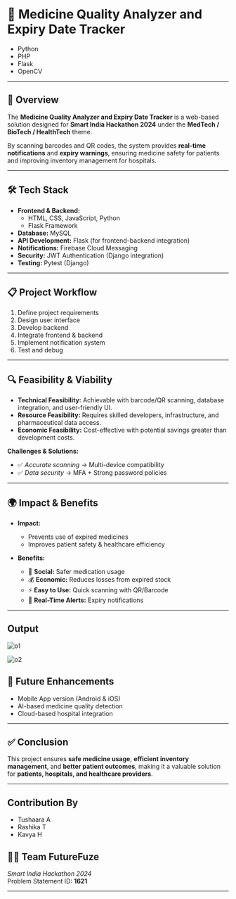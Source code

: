 # 💊 Medicine Quality Analyzer and Expiry Date Tracker  

- Python 
- PHP  
- Flask 
- OpenCV
 

---

## 📌 Overview  
The **Medicine Quality Analyzer and Expiry Date Tracker** is a web-based solution designed for **Smart India Hackathon 2024** under the **MedTech / BioTech / HealthTech** theme.  

By scanning barcodes and QR codes, the system provides **real-time notifications** and **expiry warnings**, ensuring medicine safety for patients and improving inventory management for hospitals.  

---

## 🛠️ Tech Stack  

- **Frontend & Backend:**  
  - HTML, CSS, JavaScript, Python  
  - Flask Framework  
- **Database:** MySQL  
- **API Development:** Flask (for frontend-backend integration)  
- **Notifications:** Firebase Cloud Messaging  
- **Security:** JWT Authentication (Django integration)  
- **Testing:** Pytest (Django)  

---

## 📋 Project Workflow  

1. Define project requirements  
2. Design user interface  
3. Develop backend  
4. Integrate frontend & backend  
5. Implement notification system  
6. Test and debug  

---

## 🔍 Feasibility & Viability  

- **Technical Feasibility:** Achievable with barcode/QR scanning, database integration, and user-friendly UI.  
- **Resource Feasibility:** Requires skilled developers, infrastructure, and pharmaceutical data access.  
- **Economic Feasibility:** Cost-effective with potential savings greater than development costs.  

**Challenges & Solutions:**  
- ✅ *Accurate scanning* → Multi-device compatibility  
- ✅ *Data security* → MFA + Strong password policies  

---

## 🌍 Impact & Benefits  

- **Impact:**  
  - Prevents use of expired medicines  
  - Improves patient safety & healthcare efficiency  

- **Benefits:**  
  - 🏥 **Social:** Safer medication usage  
  - 💰 **Economic:** Reduces losses from expired stock  
  - ⚡ **Easy to Use:** Quick scanning with QR/Barcode  
  - 🔔 **Real-Time Alerts:** Expiry notifications  

---
## Output
![o1](https://github.com/user-attachments/assets/bab36079-3b96-4ed0-88f4-bd5d2f20ac5c)

![o2](https://github.com/user-attachments/assets/6e58b8e0-c050-4b43-b347-0429a617fbd2)

## 🚀 Future Enhancements  

- Mobile App version (Android & iOS)  
- AI-based medicine quality detection  
- Cloud-based hospital integration  

---

## ✅ Conclusion  
This project ensures **safe medicine usage**, **efficient inventory management**, and **better patient outcomes**, making it a valuable solution for **patients, hospitals, and healthcare providers**.  

---
## Contribution By
- Tushaara A
- Rashika T
- Kavya H

## 👨‍💻 Team FutureFuze  
*Smart India Hackathon 2024*  
Problem Statement ID: **1621**  

---
